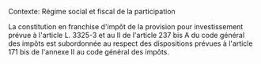 Contexte: Régime social et fiscal de la participation

La constitution en franchise d'impôt de la provision pour investissement prévue à l'article L. 3325-3 et au II de l'article 237 bis A du code général des impôts est subordonnée au respect des dispositions prévues à l'article 171 bis de l'annexe II au code général des impôts.